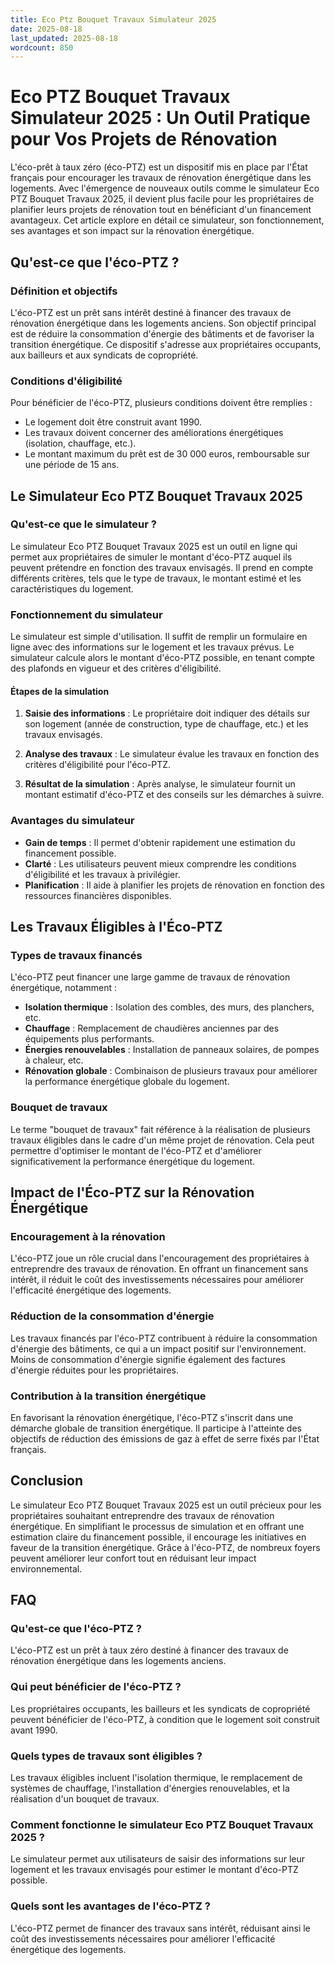 ```yaml
---
title: Eco Ptz Bouquet Travaux Simulateur 2025
date: 2025-08-18
last_updated: 2025-08-18
wordcount: 850
---
```


# Eco PTZ Bouquet Travaux Simulateur 2025 : Un Outil Pratique pour Vos Projets de Rénovation

L'éco-prêt à taux zéro (éco-PTZ) est un dispositif mis en place par l'État français pour encourager les travaux de rénovation énergétique dans les logements. Avec l'émergence de nouveaux outils comme le simulateur Eco PTZ Bouquet Travaux 2025, il devient plus facile pour les propriétaires de planifier leurs projets de rénovation tout en bénéficiant d'un financement avantageux. Cet article explore en détail ce simulateur, son fonctionnement, ses avantages et son impact sur la rénovation énergétique.

## Qu'est-ce que l'éco-PTZ ?

### Définition et objectifs

L'éco-PTZ est un prêt sans intérêt destiné à financer des travaux de rénovation énergétique dans les logements anciens. Son objectif principal est de réduire la consommation d'énergie des bâtiments et de favoriser la transition énergétique. Ce dispositif s'adresse aux propriétaires occupants, aux bailleurs et aux syndicats de copropriété.

### Conditions d'éligibilité

Pour bénéficier de l'éco-PTZ, plusieurs conditions doivent être remplies :

- Le logement doit être construit avant 1990.
- Les travaux doivent concerner des améliorations énergétiques (isolation, chauffage, etc.).
- Le montant maximum du prêt est de 30 000 euros, remboursable sur une période de 15 ans.

## Le Simulateur Eco PTZ Bouquet Travaux 2025

### Qu'est-ce que le simulateur ?

Le simulateur Eco PTZ Bouquet Travaux 2025 est un outil en ligne qui permet aux propriétaires de simuler le montant d'éco-PTZ auquel ils peuvent prétendre en fonction des travaux envisagés. Il prend en compte différents critères, tels que le type de travaux, le montant estimé et les caractéristiques du logement.

### Fonctionnement du simulateur

Le simulateur est simple d'utilisation. Il suffit de remplir un formulaire en ligne avec des informations sur le logement et les travaux prévus. Le simulateur calcule alors le montant d'éco-PTZ possible, en tenant compte des plafonds en vigueur et des critères d'éligibilité.

#### Étapes de la simulation

1. **Saisie des informations** : Le propriétaire doit indiquer des détails sur son logement (année de construction, type de chauffage, etc.) et les travaux envisagés.
   
2. **Analyse des travaux** : Le simulateur évalue les travaux en fonction des critères d'éligibilité pour l'éco-PTZ.

3. **Résultat de la simulation** : Après analyse, le simulateur fournit un montant estimatif d'éco-PTZ et des conseils sur les démarches à suivre.

### Avantages du simulateur

- **Gain de temps** : Il permet d'obtenir rapidement une estimation du financement possible.
- **Clarté** : Les utilisateurs peuvent mieux comprendre les conditions d'éligibilité et les travaux à privilégier.
- **Planification** : Il aide à planifier les projets de rénovation en fonction des ressources financières disponibles.

## Les Travaux Éligibles à l'Éco-PTZ

### Types de travaux financés

L'éco-PTZ peut financer une large gamme de travaux de rénovation énergétique, notamment :

- **Isolation thermique** : Isolation des combles, des murs, des planchers, etc.
- **Chauffage** : Remplacement de chaudières anciennes par des équipements plus performants.
- **Énergies renouvelables** : Installation de panneaux solaires, de pompes à chaleur, etc.
- **Rénovation globale** : Combinaison de plusieurs travaux pour améliorer la performance énergétique globale du logement.

### Bouquet de travaux

Le terme "bouquet de travaux" fait référence à la réalisation de plusieurs travaux éligibles dans le cadre d'un même projet de rénovation. Cela peut permettre d'optimiser le montant de l'éco-PTZ et d'améliorer significativement la performance énergétique du logement.

## Impact de l'Éco-PTZ sur la Rénovation Énergétique

### Encouragement à la rénovation

L'éco-PTZ joue un rôle crucial dans l'encouragement des propriétaires à entreprendre des travaux de rénovation. En offrant un financement sans intérêt, il réduit le coût des investissements nécessaires pour améliorer l'efficacité énergétique des logements.

### Réduction de la consommation d'énergie

Les travaux financés par l'éco-PTZ contribuent à réduire la consommation d'énergie des bâtiments, ce qui a un impact positif sur l'environnement. Moins de consommation d'énergie signifie également des factures d'énergie réduites pour les propriétaires.

### Contribution à la transition énergétique

En favorisant la rénovation énergétique, l'éco-PTZ s'inscrit dans une démarche globale de transition énergétique. Il participe à l'atteinte des objectifs de réduction des émissions de gaz à effet de serre fixés par l'État français.

## Conclusion

Le simulateur Eco PTZ Bouquet Travaux 2025 est un outil précieux pour les propriétaires souhaitant entreprendre des travaux de rénovation énergétique. En simplifiant le processus de simulation et en offrant une estimation claire du financement possible, il encourage les initiatives en faveur de la transition énergétique. Grâce à l'éco-PTZ, de nombreux foyers peuvent améliorer leur confort tout en réduisant leur impact environnemental.

## FAQ

### Qu'est-ce que l'éco-PTZ ?

L'éco-PTZ est un prêt à taux zéro destiné à financer des travaux de rénovation énergétique dans les logements anciens.

### Qui peut bénéficier de l'éco-PTZ ?

Les propriétaires occupants, les bailleurs et les syndicats de copropriété peuvent bénéficier de l'éco-PTZ, à condition que le logement soit construit avant 1990.

### Quels types de travaux sont éligibles ?

Les travaux éligibles incluent l'isolation thermique, le remplacement de systèmes de chauffage, l'installation d'énergies renouvelables, et la réalisation d'un bouquet de travaux.

### Comment fonctionne le simulateur Eco PTZ Bouquet Travaux 2025 ?

Le simulateur permet aux utilisateurs de saisir des informations sur leur logement et les travaux envisagés pour estimer le montant d'éco-PTZ possible.

### Quels sont les avantages de l'éco-PTZ ?

L'éco-PTZ permet de financer des travaux sans intérêt, réduisant ainsi le coût des investissements nécessaires pour améliorer l'efficacité énergétique des logements.
